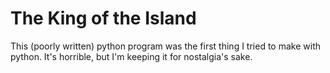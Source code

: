 # The King of the Island

This (poorly written) python program was the first thing I tried to make with python.
It's horrible, but I'm keeping it for nostalgia's sake.

